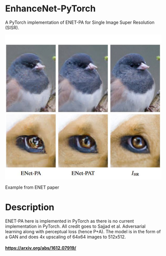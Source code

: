 # EnhanceNet-PyTorch
A PyTorch implementation of ENET-PA for Single Image Super Resolution (SISR).

![Screenshot](images/diagram.JPG)

Example from ENET paper

# Description 

ENET-PA here is implemented in PyTorch as there is no current implementation in PyTorch.  All credit goes to Sajjad et al. Adversarial learning along with perceptual loss (hence P+A).  The model is in the form of a GAN and does 4x upscaling of 64x64 images to 512x512.  

#### https://arxiv.org/abs/1612.07919/

